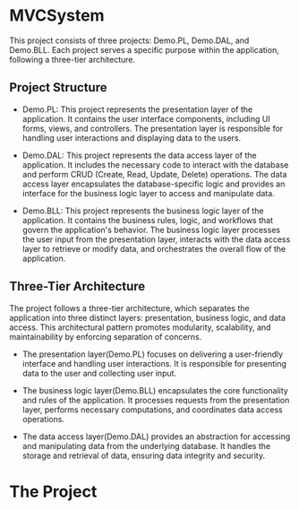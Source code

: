 # MVCSystem 
This project consists of three projects: Demo.PL, Demo.DAL, and Demo.BLL. Each project serves a specific purpose within the application, following a three-tier architecture.
## Project Structure
- Demo.PL: This project represents the presentation layer of the application. It contains the user interface components, including UI forms, views, and controllers. The presentation layer is responsible for handling user interactions and displaying data to the users.

- Demo.DAL: This project represents the data access layer of the application. It includes the necessary code to interact with the database and perform CRUD (Create, Read, Update, Delete) operations. The data access layer encapsulates the database-specific logic and provides an interface for the business logic layer to access and manipulate data.

- Demo.BLL: This project represents the business logic layer of the application. It contains the business rules, logic, and workflows that govern the application's behavior. The business logic layer processes the user input from the presentation layer, interacts with the data access layer to retrieve or modify data, and orchestrates the overall flow of the application.

## Three-Tier Architecture
The project follows a three-tier architecture, which separates the application into three distinct layers: presentation, business logic, and data access. This architectural pattern promotes modularity, scalability, and maintainability by enforcing separation of concerns.

- The presentation layer(Demo.PL) focuses on delivering a user-friendly interface and handling user interactions. It is responsible for presenting data to the user and collecting user input.

- The business logic layer(Demo.BLL) encapsulates the core functionality and rules of the application. It processes requests from the presentation layer, performs necessary computations, and coordinates data access operations.

- The data access layer(Demo.DAL) provides an abstraction for accessing and manipulating data from the underlying database. It handles the storage and retrieval of data, ensuring data integrity and security.

# The Project
